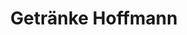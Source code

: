 ---
title: "Getränke Hoffmann"
url: /osnabrueck/getraenke-hoffmann-hannoversche-strasse/
shop: Getränke
---
